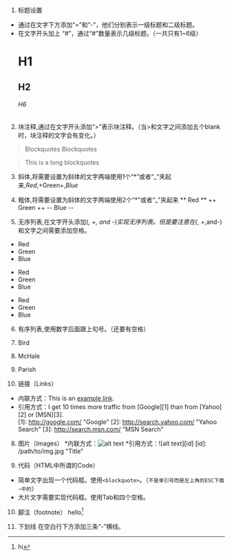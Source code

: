 1. 标题设置
  * 通过在文字下方添加“=”和“-”，他们分别表示一级标题和二级标题。
  * 在文字开头加上 “#”，通过“#”数量表示几级标题。（一共只有1~6级）
     # H1
     ## H2
     ###### H6

2. 块注释,通过在文字开头添加“>”表示块注释。（当>和文字之间添加五个blank时，块注释的文字会有变化。）
  > Blockquotes
  > Blockquotes

  > This is a long 
  blockquotes

3. 斜体,将需要设置为斜体的文字两端使用1个“*”或者“_”夹起来,*Red*,+Green+,_Blue_

4. 粗体,将需要设置为斜体的文字两端使用2个“*”或者“_”夹起来
  ** Red **
  ++ Green ++
  -- Blue --

5. 无序列表,在文字开头添加(*, +, and -)实现无序列表。但是要注意在(*, +,and-)和文字之间需要添加空格。
  * Red
  * Green
  * Blue

  + Red
  + Green
  + Blue

  - Red
  - Green
  - Blue

6. 有序列表,使用数字后面跟上句号。（还要有空格）
  1. Bird
  2. McHale
  3. Parish

7. 链接（Links）
  * 内联方式：This is an [example link](http://baidu.com/).
  * 引用方式：I get 10 times more traffic from [Google][1] than from [Yahoo][2] or [MSN][3].  
    [1]: http://google.com/        "Google" 
    [2]: http://search.yahoo.com/  "Yahoo Search" 
    [3]: http://search.msn.com/    "MSN Search"

8. 图片（Images）
  *内联方式：![alt text](/path/to/img.jpg "Title")
  *引用方式：![alt text][id]
    [id]: /path/to/img.jpg "Title"

9. 代码（HTML中所谓的Code）
  * 简单文字出现一个代码框。使用`<blockquote>`。（`不是单引号而是左上角的ESC下面~中的`）
  * 大片文字需要实现代码框。使用Tab和四个空格。

10. 脚注（footnote）
  hello[^hello]
  [^hello]: hi

11. 下划线
  在空白行下方添加三条“-”横线。
